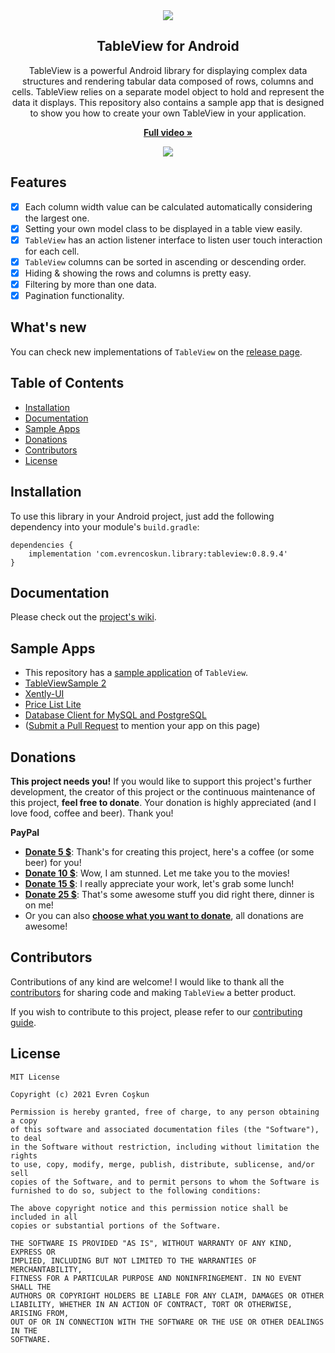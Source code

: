 <div align="center">
    <img src="https://raw.githubusercontent.com/evrencoskun/TableViewSample/master/art/Logo-5.png" >
    <h2>TableView for Android</h2>
    <p align="center">
        <p>TableView is a powerful Android library for displaying complex data structures and rendering tabular data composed of rows, columns and cells. 
           TableView relies on a separate model object to hold and represent the data it displays. This repository also contains a sample app that is
           designed to show you how to create your own TableView in your application.</p>        
        <a href="https://youtu.be/1DWFIqrqrPk">
            <b> Full video »</b>
        </a>
    </p>

</div>

<p align="center">
    <a href="https://youtu.be/1DWFIqrqrPk">
      <img src="https://raw.githubusercontent.com/evrencoskun/TableViewSample/master/art/TableView-0_8_5_1_2.gif">
    </a>
</p>

## Features

  - [x] Each column width value can be calculated automatically considering the largest one.
  - [x] Setting your own model class to be displayed in a table view easily.
  - [x] `TableView` has an action listener interface to listen user touch interaction for each cell.
  - [x] `TableView` columns can be sorted in ascending or descending order.
  - [x] Hiding & showing the rows and columns is pretty easy.
  - [x] Filtering by more than one data.
  - [x] Pagination functionality.

## What's new

You can check new implementations of `TableView` on the [release page](https://github.com/evrencoskun/TableView/releases).
  
## Table of Contents

  - [Installation](#installation)
  - [Documentation](#documentation)
  - [Sample Apps](#sample-apps)
  - [Donations](#donations)
  - [Contributors](#contributors)
  - [License](#license)

## Installation

To use this library in your Android project, just add the following dependency into your module's `build.gradle`:

```
dependencies {
    implementation 'com.evrencoskun.library:tableview:0.8.9.4'
}
```

## Documentation 

Please check out the [project's wiki](https://github.com/evrencoskun/TableView/wiki).

## Sample Apps

- This repository has a [sample application](https://github.com/evrencoskun/TableView/tree/master/app) of `TableView`.
- [TableViewSample 2](https://github.com/evrencoskun/TableViewSample2)
- [Xently-UI](https://github.com/ajharry69/Xently-UI)
- [Price List Lite](https://pricelistlite.isolpro.in)
- [Database Client for MySQL and PostgreSQL](https://play.google.com/store/apps/details?id=dev.dhruv.databaseclient)
- ([Submit a Pull Request](https://github.com/evrencoskun/TableView/compare) to mention your app on this page)

## Donations

**This project needs you!** If you would like to support this project's further development, the creator of this project or the continuous maintenance of this project, **feel free to donate**. Your donation is highly appreciated (and I love food, coffee and beer). Thank you!

**PayPal**

- [**Donate 5 $**](https://www.paypal.me/evrencoshkun): Thank's for creating this project, here's a coffee (or some beer) for you!
- [**Donate 10 $**](https://www.paypal.me/evrencoshkun): Wow, I am stunned. Let me take you to the movies!
- [**Donate 15 $**](https://www.paypal.me/evrencoshkun): I really appreciate your work, let's grab some lunch!
- [**Donate 25 $**](https://www.paypal.me/evrencoshkun): That's some awesome stuff you did right there, dinner is on me!
- Or you can also [**choose what you want to donate**](https://www.paypal.me/evrencoshkun), all donations are awesome!

## Contributors

Contributions of any kind are welcome! I would like to thank all the [contributors](https://github.com/evrencoskun/TableView/graphs/contributors) for sharing code and
making `TableView` a better product.

If you wish to contribute to this project, please refer to our [contributing guide](.github/CONTRIBUTING.md).

## License

```
MIT License

Copyright (c) 2021 Evren Coşkun

Permission is hereby granted, free of charge, to any person obtaining a copy
of this software and associated documentation files (the "Software"), to deal
in the Software without restriction, including without limitation the rights
to use, copy, modify, merge, publish, distribute, sublicense, and/or sell
copies of the Software, and to permit persons to whom the Software is
furnished to do so, subject to the following conditions:

The above copyright notice and this permission notice shall be included in all
copies or substantial portions of the Software.

THE SOFTWARE IS PROVIDED "AS IS", WITHOUT WARRANTY OF ANY KIND, EXPRESS OR
IMPLIED, INCLUDING BUT NOT LIMITED TO THE WARRANTIES OF MERCHANTABILITY,
FITNESS FOR A PARTICULAR PURPOSE AND NONINFRINGEMENT. IN NO EVENT SHALL THE
AUTHORS OR COPYRIGHT HOLDERS BE LIABLE FOR ANY CLAIM, DAMAGES OR OTHER
LIABILITY, WHETHER IN AN ACTION OF CONTRACT, TORT OR OTHERWISE, ARISING FROM,
OUT OF OR IN CONNECTION WITH THE SOFTWARE OR THE USE OR OTHER DEALINGS IN THE
SOFTWARE.
```
